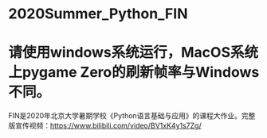 # 2020Summer_Python_FIN
# 请使用windows系统运行，MacOS系统上pygame Zero的刷新帧率与Windows不同。

FIN是2020年北京大学暑期学校《Python语言基础与应用》的课程大作业。完整版宣传视频：https://www.bilibili.com/video/BV1xK4y1s7Zg/

